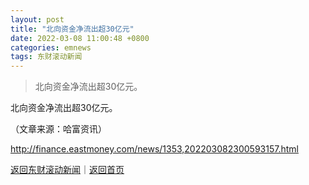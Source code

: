```yaml
---
layout: post
title: "北向资金净流出超30亿元"
date: 2022-03-08 11:00:48 +0800
categories: emnews
tags: 东财滚动新闻
---
```

> 北向资金净流出超30亿元。

<p>北向资金净流出超30亿元。</p><p class="em_media">（文章来源：哈富资讯）</p>

<http://finance.eastmoney.com/news/1353,202203082300593157.html>

[返回东财滚动新闻](//finews.withounder.com/emnews/)｜[返回首页](//finews.withounder.com/)